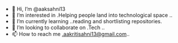 - 👋 Hi, I’m @aaksahni13
- 👀 I’m interested in .Helping people land into technological space ..
- 🌱 I’m currently learning ..reading and shortlisting repositories.
- 💞️ I’m looking to collaborate on .Tech ..
- 📫 How to reach me .aakritisahni13@gmail.com..

<!---
aaksahni13/aaksahni13 is a ✨ special ✨ repository because its `README.md` (this file) appears on your GitHub profile.
You can click the Preview link to take a look at your changes.
--->
